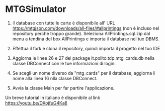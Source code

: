 # MTGSimulator

1. Il database con tutte le carte è disponibile all' URL https://mtgjson.com/downloads/all-files/#allprintings (non è incluso nel repository perché troppo grande). Seleziona AllPrintings.sql.zip dal menu a tendina del box AllPrintings e importa il database nel tuo DBMS.

2. Effettua il fork e clona il repository, quindi importa il progetto nel tuo IDE

3. Aggiorna le linee 26 e 27 del package it.polito.tdp.mtg_cards.db nella classe DBConnect con le tue informazioni di login.

4. Se  scegli un nome diverso da "mtg_cards" per il database, aggiorna il nome alla linea  16 nlla classe DBConnect. 

5. Avvia la classe Main per far partire l'applicazione.

Un breve tutorial in italiano è disponibile al link https://youtu.be/DXojfuG4Ka8 

